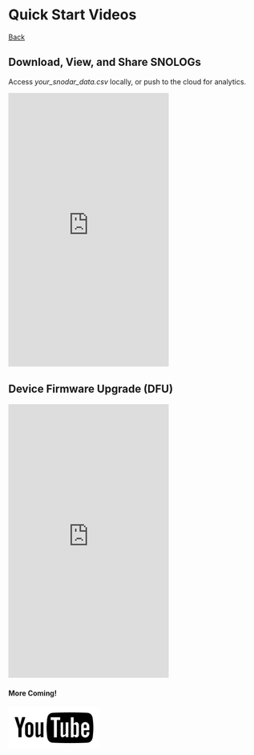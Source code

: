 # Quick Start Videos
 
[Back](../)

## Download, View, and Share SNOLOGs 

Access _your_snodar_data.csv_ locally, or push to the cloud for analytics.

<iframe width="320" height="545" src="https://www.youtube.com/embed/6FmjWUfTF6Q" title="YouTube video player" frameborder="0" allow="accelerometer; autoplay; clipboard-write; encrypted-media; gyroscope; picture-in-picture" allowfullscreen></iframe>

## Device Firmware Upgrade (DFU)

<iframe width="320" height="545" src="https://www.youtube.com/embed/gqQcTnOmObk" title="YouTube video player" frameborder="0" allow="accelerometer; autoplay; clipboard-write; encrypted-media; gyroscope; picture-in-picture" allowfullscreen></iframe>

#### More Coming!

[![](images/youtube-icon.png)](https://www.youtube.com/channel/UC4cqOstvLvUeWRujbzJq9Tw)
